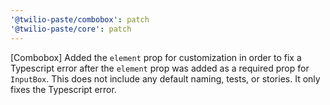 ```yaml
---
'@twilio-paste/combobox': patch
'@twilio-paste/core': patch
---
```


[Combobox] Added the `element` prop for customization in order to fix a Typescript error after the `element` prop was added as a required prop for `InputBox`. This does not include any default naming, tests, or stories. It only fixes the Typescript error.
